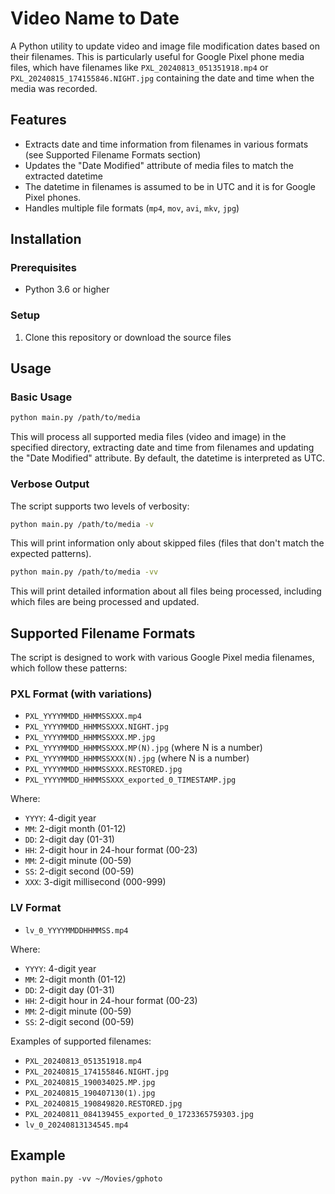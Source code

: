 # Video Name to Date

A Python utility to update video and image file modification dates based on their filenames. This is particularly useful for Google Pixel phone media files, which have filenames like `PXL_20240813_051351918.mp4` or `PXL_20240815_174155846.NIGHT.jpg` containing the date and time when the media was recorded.

## Features

- Extracts date and time information from filenames in various formats (see Supported Filename Formats section)
- Updates the "Date Modified" attribute of media files to match the extracted datetime
- The datetime in filenames is assumed to be in UTC and it is for Google Pixel phones.
- Handles multiple file formats (`mp4`, `mov`, `avi`, `mkv`, `jpg`)

## Installation

### Prerequisites

- Python 3.6 or higher

### Setup

1. Clone this repository or download the source files

## Usage

### Basic Usage

```bash
python main.py /path/to/media
```

This will process all supported media files (video and image) in the specified directory, extracting date and time from filenames and updating the "Date Modified" attribute. By default, the datetime is interpreted as UTC.

### Verbose Output

The script supports two levels of verbosity:

```bash
python main.py /path/to/media -v
```

This will print information only about skipped files (files that don't match the expected patterns).

```bash
python main.py /path/to/media -vv
```

This will print detailed information about all files being processed, including which files are being processed and updated.

## Supported Filename Formats

The script is designed to work with various Google Pixel media filenames, which follow these patterns:

### PXL Format (with variations)

- `PXL_YYYYMMDD_HHMMSSXXX.mp4`
- `PXL_YYYYMMDD_HHMMSSXXX.NIGHT.jpg`
- `PXL_YYYYMMDD_HHMMSSXXX.MP.jpg`
- `PXL_YYYYMMDD_HHMMSSXXX.MP(N).jpg` (where N is a number)
- `PXL_YYYYMMDD_HHMMSSXXX(N).jpg` (where N is a number)
- `PXL_YYYYMMDD_HHMMSSXXX.RESTORED.jpg`
- `PXL_YYYYMMDD_HHMMSSXXX_exported_0_TIMESTAMP.jpg`

Where:
- `YYYY`: 4-digit year
- `MM`: 2-digit month (01-12)
- `DD`: 2-digit day (01-31)
- `HH`: 2-digit hour in 24-hour format (00-23)
- `MM`: 2-digit minute (00-59)
- `SS`: 2-digit second (00-59)
- `XXX`: 3-digit millisecond (000-999)

### LV Format

- `lv_0_YYYYMMDDHHMMSS.mp4`

Where:
- `YYYY`: 4-digit year
- `MM`: 2-digit month (01-12)
- `DD`: 2-digit day (01-31)
- `HH`: 2-digit hour in 24-hour format (00-23)
- `MM`: 2-digit minute (00-59)
- `SS`: 2-digit second (00-59)

Examples of supported filenames:
- `PXL_20240813_051351918.mp4`
- `PXL_20240815_174155846.NIGHT.jpg`
- `PXL_20240815_190034025.MP.jpg`
- `PXL_20240815_190407130(1).jpg`
- `PXL_20240815_190849820.RESTORED.jpg`
- `PXL_20240811_084139455_exported_0_1723365759303.jpg`
- `lv_0_20240813134545.mp4`

## Example
```shell
python main.py -vv ~/Movies/gphoto
```
